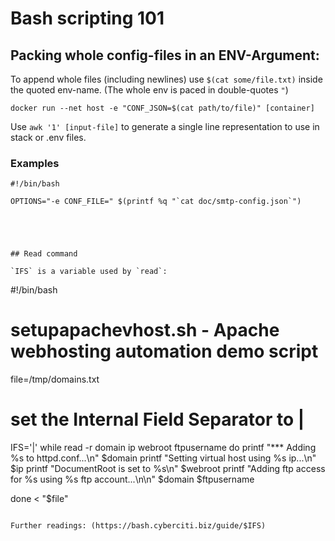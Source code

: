 # Bash scripting 101


## Packing whole config-files in an ENV-Argument:

To append whole files (including newlines) use `$(cat some/file.txt)`
inside the quoted env-name. (The whole env is paced in double-quotes `"`)

```
docker run --net host -e "CONF_JSON=$(cat path/to/file)" [container]
```

Use `awk '1' [input-file]` to generate a single line representation to
use in stack or .env files.


### Examples

```
#!/bin/bash

OPTIONS="-e CONF_FILE=" $(printf %q "`cat doc/smtp-config.json`")





## Read command

`IFS` is a variable used by `read`: 

```
#!/bin/bash
# setupapachevhost.sh - Apache webhosting automation demo script
file=/tmp/domains.txt

# set the Internal Field Separator to |
IFS='|'
while read -r domain ip webroot ftpusername
do
        printf "*** Adding %s to httpd.conf...\n" $domain
        printf "Setting virtual host using %s ip...\n" $ip
        printf "DocumentRoot is set to %s\n" $webroot
        printf "Adding ftp access for %s using %s ftp account...\n\n" $domain $ftpusername
	
done < "$file"
```

Further readings: (https://bash.cyberciti.biz/guide/$IFS)
